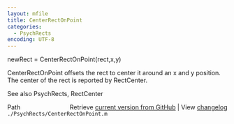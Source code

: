 ```yaml
---
layout: mfile
title: CenterRectOnPoint
categories:
  - PsychRects
encoding: UTF-8
---
```


newRect = CenterRectOnPoint\(rect,x,y\)

CenterRectOnPoint offsets the rect to center it around an x and y position.
The center of the rect is reported by RectCenter.

See also PsychRects, RectCenter


<div class="code_header" style="text-align:right;">
  <span style="float:left;">Path&nbsp;&nbsp;</span> <span class="counter">Retrieve <a href=
  "https://raw.github.com/Psychtoolbox-3/Psychtoolbox-3/beta/./PsychRects/CenterRectOnPoint.m">current version from GitHub</a> | View <a href=
  "https://github.com/Psychtoolbox-3/Psychtoolbox-3/commits/beta/./PsychRects/CenterRectOnPoint.m">changelog</a></span>
</div>
<div class="code">
  <code>./PsychRects/CenterRectOnPoint.m</code>
</div>
